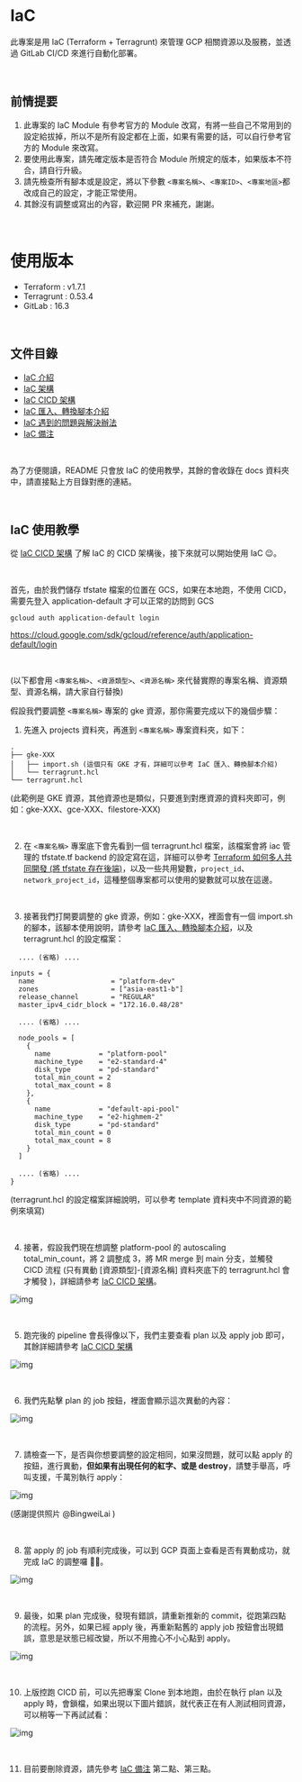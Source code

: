 # IaC

此專案是用 IaC (Terraform + Terragrunt) 來管理 GCP 相關資源以及服務，並透過 GitLab CI/CD 來進行自動化部署。

<br>

## 前情提要

1. 此專案的 IaC Module 有參考官方的 Module 改寫，有將一些自己不常用到的設定給拔掉，所以不是所有設定都在上面，如果有需要的話，可以自行參考官方的 Module 來改寫。
2. 要使用此專案，請先確定版本是否符合 Module 所規定的版本，如果版本不符合，請自行升級。
3. 請先檢查所有腳本或是設定，將以下參數 `<專案名稱>`、`<專案ID>`、`<專案地區>`都改成自己的設定，才能正常使用。
4. 其餘沒有調整或寫出的內容，歡迎開 PR 來補充，謝謝。

<br>

# 使用版本

- Terraform : v1.7.1
- Terragrunt : 0.53.4
- GitLab : 16.3

<br>

## 文件目錄

- [IaC 介紹](https://github.com/880831ian/IaC/blob/master/docs/iac-introduce.md)
- [IaC 架構](https://github.com/880831ian/IaC/blob/master/docs/iac-framework.md)
- [IaC CICD 架構](https://github.com/880831ian/IaC/blob/master/docs/iac-cicd-framework.md)
- [IaC 匯入、轉換腳本介紹](https://github.com/880831ian/IaC/blob/master/docs/iac-import-conversion-scripts.md)
- [IaC 遇到的問題與解決辦法](https://github.com/880831ian/IaC/blob/master/docs/iac-fqa.md)
- [IaC 備注](https://github.com/880831ian/IaC/blob/master/docs/iac-remark.md)

<br>

為了方便閱讀，README 只會放 IaC 的使用教學，其餘的會收錄在 docs 資料夾中，請直接點上方目錄對應的連結。

<br>

## IaC 使用教學

從 [IaC CICD 架構](https://github.com/880831ian/IaC/blob/master/docs/iac-cicd-framework.md) 了解 IaC 的 CICD 架構後，接下來就可以開始使用 IaC 😉。

<br>

首先，由於我們儲存 tfstate 檔案的位置在 GCS，如果在本地跑，不使用 CICD，需要先登入 application-default 才可以正常的訪問到 GCS

```
gcloud auth application-default login
```

https://cloud.google.com/sdk/gcloud/reference/auth/application-default/login

<br>

(以下都會用 `<專案名稱>`、`<資源類型>`、`<資源名稱>` 來代替實際的專案名稱、資源類型、資源名稱，請大家自行替換)

假設我們要調整 `<專案名稱>` 專案的 gke 資源，那你需要完成以下的幾個步驟：

1. 先進入 projects 資料夾，再進到 `<專案名稱>` 專案資料夾，如下：

```
.
├── gke-XXX
│   ├── import.sh (這個只有 GKE 才有，詳細可以參考 IaC 匯入、轉換腳本介紹)
│   └── terragrunt.hcl
└── terragrunt.hcl
```

(此範例是 GKE 資源，其他資源也是類似，只要進到對應資源的資料夾即可，例如：gke-XXX、gce-XXX、filestore-XXX)

<br>

2. 在 `<專案名稱>` 專案底下會先看到一個 terragrunt.hcl 檔案，該檔案會將 iac 管理的 tfstate.tf backend 的設定寫在這，詳細可以參考 [Terraform 如何多人共同開發 (將 tfstate 存在後端)](https://blog.pin-yi.me/terraform-tfstate/)，以及一些共用變數，`project_id`、`network_project_id`，這種整個專案都可以使用的變數就可以放在這邊。

<br>

3. 接著我們打開要調整的 gke 資源，例如：gke-XXX，裡面會有一個 import.sh 的腳本，該腳本使用說明，請參考 [IaC 匯入、轉換腳本介紹](https://github.com/880831ian/IaC/blob/master/docs/iac-import-conversion-scripts.md)，以及 terragrunt.hcl 的設定檔案：

```
  .... (省略) ....

inputs = {
  name                   = "platform-dev"
  zones                  = ["asia-east1-b"]
  release_channel        = "REGULAR"
  master_ipv4_cidr_block = "172.16.0.48/28"

  .... (省略) ....

  node_pools = [
    {
      name            = "platform-pool"
      machine_type    = "e2-standard-4"
      disk_type       = "pd-standard"
      total_min_count = 2
      total_max_count = 8
    },
    {
      name            = "default-api-pool"
      machine_type    = "e2-highmem-2"
      disk_type       = "pd-standard"
      total_min_count = 0
      total_max_count = 8
    }
  ]

  .... (省略) ....
}
```

(terragrunt.hcl 的設定檔案詳細說明，可以參考 template 資料夾中不同資源的範例來填寫)

<br>

4. 接著，假設我們現在想調整 platform-pool 的 autoscaling total_min_count，將 2 調整成 3，將 MR merge 到 main 分支，並觸發 CICD 流程 (只有異動 [資源類型]-[資源名稱] 資料夾底下的 terragrunt.hcl 會才觸發 )，詳細請參考 [IaC CICD 架構](https://github.com/880831ian/IaC/blob/master/docs/iac-cicd-framework.md)。

![img](images/mWR6BZV.png)

<br>

5. 跑完後的 pipeline 會長得像以下，我們主要查看 plan 以及 apply job 即可，其餘詳細請參考 [IaC CICD 架構](https://github.com/880831ian/IaC/blob/master/docs/iac-cicd-framework.md)

![img](images/8xvktJM.png)

<br>

6. 我們先點擊 plan 的 job 按鈕，裡面會顯示這次異動的內容：

![img](images/63o90fB.png)

<br>

7. 請檢查一下，是否與你想要調整的設定相同，如果沒問題，就可以點 apply 的按鈕，進行異動，<b>但如果有出現任何的紅字、或是 destroy</b>，請雙手舉高，呼叫支援，千萬別執行 apply：

![img](images/qQ8AN1y.png)

(感謝提供照片 @BingweiLai )

<br>

8. 當 apply 的 job 有順利完成後，可以到 GCP 頁面上查看是否有異動成功，就完成 IaC 的調整囉 🎉🎉。

![img](images/M8RoqmH.png)

<br>

9. 最後，如果 plan 完成後，發現有錯誤，請重新推新的 commit，從跑第四點的流程。另外，如果已經 apply 後，再重新點舊的 apply job 按鈕會出現錯誤，意思是狀態已經改變，所以不用擔心不小心點到 apply。

![img](images/TcyixSg.png)

<br>

10. 上版控跑 CICD 前，可以先把專案 Clone 到本地跑，由於在執行 plan 以及 apply 時，會鎖檔，如果出現以下圖片錯誤，就代表正在有人測試相同資源，可以稍等一下再試試看：

![img](images/yZXCPoY.png)

<br>

11. 目前要刪除資源，請先參考 [IaC 備注](https://github.com/880831ian/IaC/blob/master/docs/iac-remark.md) 第二點、第三點。
